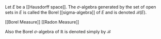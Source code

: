 Let $E$ be a [[Hausdorff space]]. 
The $\sigma$-algebra generated by the set of open sets in $E$ 
is called the Borel [[sigma-algebra]] of $E$ and is denoted $\mathcal{B}(E)$. 

[[Borel Measure]]
[[Radon Measure]]

Also the Borel $\sigma$-algebra of $\mathbb{R}$ is denoted simply by $\mathcal{B}$

